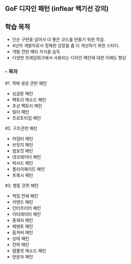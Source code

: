 
## GoF 디자인 패턴 (inflear 백기선 강의)

## 학습 목적
- 단순 구현을 넘어서 더 좋은 코드를 만들기 위한 학습.
- 4년차 개발자로서 정체된 성장을 좀 더 개선하기 위한 스터디.
- 개발 전반 메타 지식을 습득
- 다양한 프레임워크에서 사용되는 디자인 패턴에 대한 이해도 향상
 

### - 목차
#1. 객체 생성 관련 패턴
- 싱글톤 패턴
- 팩토리 메소드 패턴
- 추상 팩토리 패턴
- 빌더 패턴
- 프로토타입 패턴

#2. 구조관련 패턴
- 어댑터 패턴
- 브릿지 패턴
- 컴포짓 패턴
- 데코레이터 패턴
- 퍼사드 패턴
- 플라이웨이트 패턴
- 프록시 패턴

#3. 행동 관련 패턴
- 책임 연쇄 패턴
- 커맨드 패턴
- 인터프리터 패턴
- 이터레이터 패턴
- 중재자 패턴
- 메멘토 패턴
- 옵저버 패턴
- 상태 패턴
- 전략 패턴
- 템플릿 메소드 패턴
- 방문자 패턴


